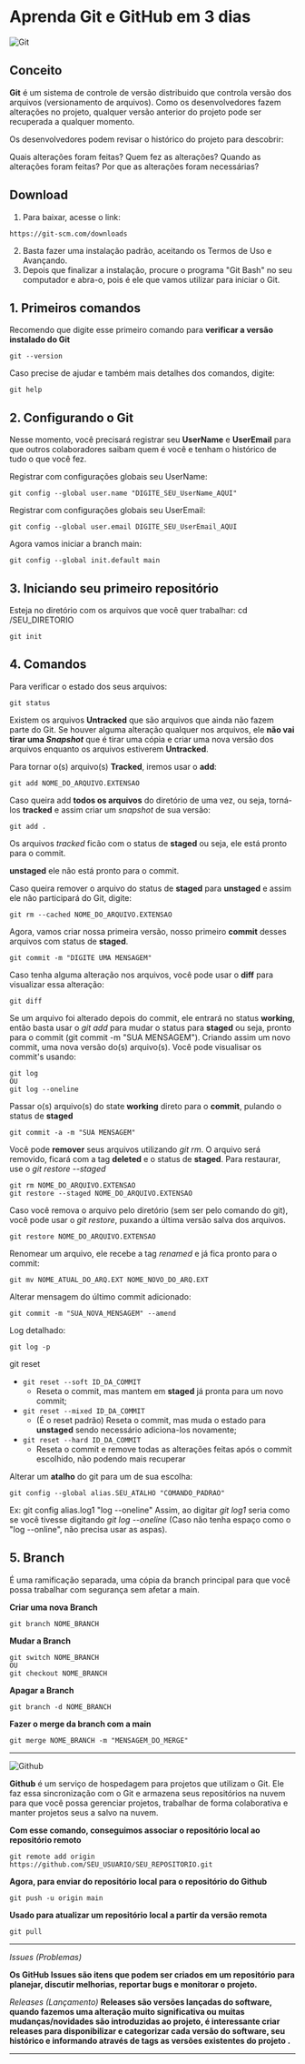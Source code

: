 # Aprenda Git e GitHub em 3 dias

![Git](https://git-scm.com/images/logos/2color-lightbg@2x.png)

## Conceito

**Git** é um sistema de controle de versão distribuido que controla versão dos arquivos (versionamento de arquivos). Como os desenvolvedores fazem alterações no projeto, qualquer versão anterior do projeto pode ser recuperada a qualquer momento.

Os desenvolvedores podem revisar o histórico do projeto para descobrir:

Quais alterações foram feitas?
Quem fez as alterações?
Quando as alterações foram feitas?
Por que as alterações foram necessárias?


## Download

1. Para baixar, acesse o link:
```
https://git-scm.com/downloads
```
2. Basta fazer uma instalação padrão, aceitando os Termos de Uso e Avançando.
3. Depois que finalizar a instalação, procure o programa "Git Bash" no seu computador e abra-o, pois é ele que vamos utilizar para iniciar o Git.

## 1. Primeiros comandos

Recomendo que digite esse primeiro comando para **verificar a versão instalado do Git**
```
git --version
```
Caso precise de ajudar e também mais detalhes dos comandos, digite:
```
git help
```

## 2. Configurando o Git

Nesse momento, você precisará registrar seu **UserName** e **UserEmail** para que outros colaboradores saibam quem é você e tenham o histórico de tudo o que você fez.

Registrar com configurações globais seu UserName:
```
git config --global user.name "DIGITE_SEU_UserName_AQUI"
```

Registrar com configurações globais seu UserEmail:
```
git config --global user.email DIGITE_SEU_UserEmail_AQUI
```

Agora vamos iniciar a branch main:
```
git config --global init.default main
```

## 3. Iniciando seu primeiro repositório

Esteja no diretório com os arquivos que você quer trabalhar: cd /SEU_DIRETORIO
```
git init
```

## 4. Comandos

Para verificar o estado dos seus arquivos:
```
git status
```

Existem os arquivos **Untracked** que são arquivos que ainda não fazem parte do Git. Se houver alguma alteração qualquer nos arquivos, ele **não vai tirar uma *Snapshot*** que é tirar uma cópia e criar uma nova versão dos arquivos enquanto os arquivos estiverem **Untracked**.

Para tornar o(s) arquivo(s) **Tracked**, iremos usar o **add**:
```
git add NOME_DO_ARQUIVO.EXTENSAO
```

Caso queira add **todos os arquivos** do diretório de uma vez, ou seja, torná-los **tracked** e assim criar um *snapshot* de sua versão:
```
git add .
```

Os arquivos *tracked* ficão com o status de **staged** ou seja, ele está pronto para o commit.

**unstaged** ele não está pronto para o commit.

Caso queira remover o arquivo do status de **staged** para **unstaged** e assim ele não participará do Git, digite:
```
git rm --cached NOME_DO_ARQUIVO.EXTENSAO
```

Agora, vamos criar nossa primeira versão, nosso primeiro **commit** desses arquivos com status de **staged**.
```
git commit -m "DIGITE UMA MENSAGEM"
```

Caso tenha alguma alteração nos arquivos, você pode usar o **diff** para visualizar essa alteração:
```
git diff 
```

Se um arquivo foi alterado depois do commit, ele entrará no status **working**, então basta usar o *git add* para mudar o status para **staged** ou seja, pronto para o commit (git commit -m "SUA MENSAGEM"). Criando assim um novo commit, uma nova versão do(s) arquivo(s).
Você pode visualisar os commit's usando:
```
git log
OU
git log --oneline
```

Passar o(s) arquivo(s) do state **working** direto para o **commit**, pulando o status de **staged**
```
git commit -a -m "SUA MENSAGEM"
```

Você pode **remover** seus arquivos utilizando *git rm*. O arquivo será removido, ficará com a tag **deleted** e o status de **staged**. Para restaurar, use o *git restore --staged*
```
git rm NOME_DO_ARQUIVO.EXTENSAO
git restore --staged NOME_DO_ARQUIVO.EXTENSAO
```

Caso você remova o arquivo pelo diretório (sem ser pelo comando do git), você pode usar o *git restore*, puxando a última versão salva dos arquivos.
```
git restore NOME_DO_ARQUIVO.EXTENSAO
```

Renomear um arquivo, ele recebe a tag *renamed* e já fica pronto para o commit:
```
git mv NOME_ATUAL_DO_ARQ.EXT NOME_NOVO_DO_ARQ.EXT
```

Alterar mensagem do último commit adicionado:
```
git commit -m "SUA_NOVA_MENSAGEM" --amend
```

Log detalhado:
```
git log -p
```

git reset

* ```git reset --soft ID_DA_COMMIT```
  * Reseta o commit, mas mantem em **staged** já pronta para um novo commit;
* ```git reset --mixed ID_DA_COMMIT```
  * (É o reset padrão) Reseta o commit, mas muda o estado para **unstaged** sendo necessário adiciona-los novamente;
* ```git reset --hard ID_DA_COMMIT```
  * Reseta o commit e remove todas as alterações feitas após o commit escolhido, não podendo mais recuperar

Alterar um **atalho** do git para um de sua escolha:

```
git config --global alias.SEU_ATALHO "COMANDO_PADRAO"
```

Ex: git config alias.log1 "log --oneline"
Assim, ao digitar *git log1* seria como se você tivesse digitando *git log --oneline* (Caso não tenha espaço como o "log --online", não precisa usar as aspas).

## 5. Branch

É uma ramificação separada, uma cópia da branch principal para que você possa trabalhar com segurança sem afetar a main.

**Criar uma nova Branch**
```
git branch NOME_BRANCH
```

**Mudar a Branch**
```
git switch NOME_BRANCH
OU
git checkout NOME_BRANCH
```

**Apagar a Branch**
```
git branch -d NOME_BRANCH
```

**Fazer o merge da branch com a main**
```
git merge NOME_BRANCH -m "MENSAGEM_DO_MERGE"
```

---

![Github](https://github.blog/wp-content/uploads/2024/07/github-logo.png)

**Github** é um serviço de hospedagem para projetos que utilizam o Git. Ele faz essa sincronização com o Git e armazena seus repositórios na nuvem para que você possa gerenciar projetos, trabalhar de forma colaborativa e manter projetos seus a salvo na nuvem.

**Com esse comando, conseguimos associar o repositório local ao repositório remoto**
```
git remote add origin https://github.com/SEU_USUARIO/SEU_REPOSITORIO.git
```

**Agora, para enviar do repositório local para o repositório do Github**
```
git push -u origin main
```

**Usado para atualizar um repositório local a partir da versão remota**
```
git pull
```

---

*_Issues (Problemas)_*

**Os GitHub Issues são itens que podem ser criados em um repositório para planejar, discutir melhorias, reportar bugs e monitorar o projeto.**

*_Releases (Lançamento)_*
**Releases são versões lançadas do software, quando fazemos uma alteração muito significativa ou muitas mudanças/novidades são introduzidas ao projeto, é interessante criar releases para disponibilizar e categorizar cada versão do software, seu histórico e informando através de tags as versões existentes do projeto .**

---